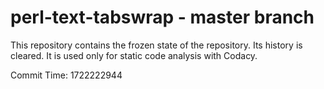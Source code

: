 # perl-text-tabswrap - master branch

This repository contains the frozen state of the repository.
Its history is cleared. It is used only for static code
analysis with Codacy.

Commit Time: 1722222944